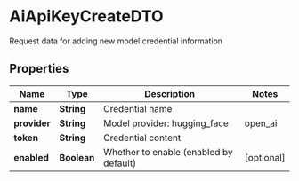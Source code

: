 

# AiApiKeyCreateDTO

Request data for adding new model credential information

## Properties

| Name | Type | Description | Notes |
|------------ | ------------- | ------------- | -------------|
|**name** | **String** | Credential name |  |
|**provider** | **String** | Model provider: hugging_face | open_ai | local_ai | in_process | dash_scope | unknown |  |
|**token** | **String** | Credential content |  |
|**enabled** | **Boolean** | Whether to enable (enabled by default) |  [optional] |



